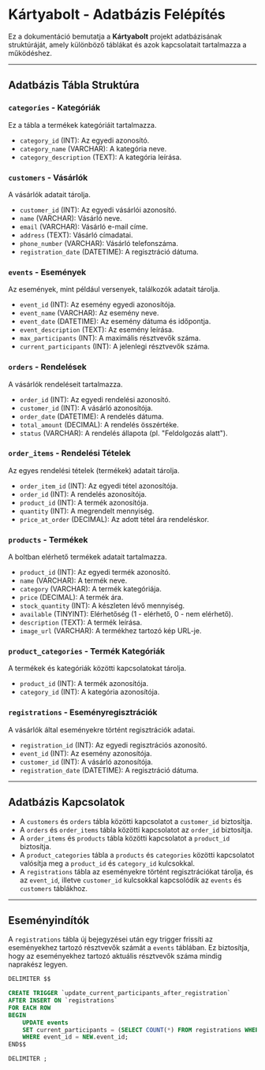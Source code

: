 # Kártyabolt - Adatbázis Felépítés

Ez a dokumentáció bemutatja a **Kártyabolt** projekt adatbázisának struktúráját, amely különböző táblákat és azok kapcsolatait tartalmazza a működéshez.

---

## Adatbázis Tábla Struktúra

### `categories` - Kategóriák
Ez a tábla a termékek kategóriáit tartalmazza.

- `category_id` (INT): Az egyedi azonosító.
- `category_name` (VARCHAR): A kategória neve.
- `category_description` (TEXT): A kategória leírása.

### `customers` - Vásárlók
A vásárlók adatait tárolja.

- `customer_id` (INT): Az egyedi vásárlói azonosító.
- `name` (VARCHAR): Vásárló neve.
- `email` (VARCHAR): Vásárló e-mail címe.
- `address` (TEXT): Vásárló címadatai.
- `phone_number` (VARCHAR): Vásárló telefonszáma.
- `registration_date` (DATETIME): A regisztráció dátuma.

### `events` - Események
Az események, mint például versenyek, találkozók adatait tárolja.

- `event_id` (INT): Az esemény egyedi azonosítója.
- `event_name` (VARCHAR): Az esemény neve.
- `event_date` (DATETIME): Az esemény dátuma és időpontja.
- `event_description` (TEXT): Az esemény leírása.
- `max_participants` (INT): A maximális résztvevők száma.
- `current_participants` (INT): A jelenlegi résztvevők száma.

### `orders` - Rendelések
A vásárlók rendeléseit tartalmazza.

- `order_id` (INT): Az egyedi rendelési azonosító.
- `customer_id` (INT): A vásárló azonosítója.
- `order_date` (DATETIME): A rendelés dátuma.
- `total_amount` (DECIMAL): A rendelés összértéke.
- `status` (VARCHAR): A rendelés állapota (pl. "Feldolgozás alatt").

### `order_items` - Rendelési Tételek
Az egyes rendelési tételek (termékek) adatait tárolja.

- `order_item_id` (INT): Az egyedi tétel azonosítója.
- `order_id` (INT): A rendelés azonosítója.
- `product_id` (INT): A termék azonosítója.
- `quantity` (INT): A megrendelt mennyiség.
- `price_at_order` (DECIMAL): Az adott tétel ára rendeléskor.

### `products` - Termékek
A boltban elérhető termékek adatait tartalmazza.

- `product_id` (INT): Az egyedi termék azonosító.
- `name` (VARCHAR): A termék neve.
- `category` (VARCHAR): A termék kategóriája.
- `price` (DECIMAL): A termék ára.
- `stock_quantity` (INT): A készleten lévő mennyiség.
- `available` (TINYINT): Elérhetőség (1 - elérhető, 0 - nem elérhető).
- `description` (TEXT): A termék leírása.
- `image_url` (VARCHAR): A termékhez tartozó kép URL-je.

### `product_categories` - Termék Kategóriák
A termékek és kategóriák közötti kapcsolatokat tárolja.

- `product_id` (INT): A termék azonosítója.
- `category_id` (INT): A kategória azonosítója.

### `registrations` - Eseményregisztrációk
A vásárlók által eseményekre történt regisztrációk adatai.

- `registration_id` (INT): Az egyedi regisztrációs azonosító.
- `event_id` (INT): Az esemény azonosítója.
- `customer_id` (INT): A vásárló azonosítója.
- `registration_date` (DATETIME): A regisztráció dátuma.

---

## Adatbázis Kapcsolatok

- A `customers` és `orders` tábla közötti kapcsolatot a `customer_id` biztosítja.
- A `orders` és `order_items` tábla közötti kapcsolatot az `order_id` biztosítja.
- A `order_items` és `products` tábla közötti kapcsolatot a `product_id` biztosítja.
- A `product_categories` tábla a `products` és `categories` közötti kapcsolatot valósítja meg a `product_id` és `category_id` kulcsokkal.
- A `registrations` tábla az eseményekre történt regisztrációkat tárolja, és az `event_id`, illetve `customer_id` kulcsokkal kapcsolódik az `events` és `customers` táblákhoz.

---

## Eseményindítók

A `registrations` tábla új bejegyzései után egy trigger frissíti az eseményekhez tartozó résztvevők számát a `events` táblában. Ez biztosítja, hogy az eseményekhez tartozó aktuális résztvevők száma mindig naprakész legyen.

```sql
DELIMITER $$

CREATE TRIGGER `update_current_participants_after_registration` 
AFTER INSERT ON `registrations` 
FOR EACH ROW 
BEGIN
    UPDATE events
    SET current_participants = (SELECT COUNT(*) FROM registrations WHERE event_id = NEW.event_id)
    WHERE event_id = NEW.event_id;
END$$

DELIMITER ;
